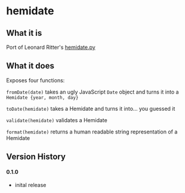 # hemidate

## What it is

Port of Leonard Ritter's [hemidate.py](https://bitbucket.org/paniq/hemidate/src/default/hemidate.py)

## What it does

Exposes four functions:

`fromDate(date)` takes an ugly JavaScript `Date` object and turns it into a `Hemidate {year, month, day}`

`toDate(hemidate)` takes a Hemidate and turns it into... you guessed it

`validate(hemidate)` validates a Hemidate

`format(hemidate)` returns a human readable string representation of a Hemidate

## Version History

#### 0.1.0
- inital release
